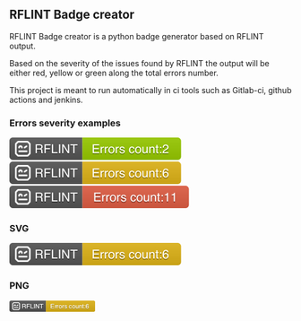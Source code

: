 ## RFLINT Badge creator

RFLINT Badge creator is a python badge generator based on RFLINT output. 

Based on the severity of the issues found by RFLINT the output will be either red, yellow or green along the total errors number.

This project is meant to run automatically in ci tools such as Gitlab-ci, github actions and jenkins.


### Errors severity examples

![Example](./examples/badge.svg)
![Example](./examples/badge2.svg)
![Example](./examples/badge3.svg)


### SVG

![Example](./examples/badge2.svg)

### PNG

![Example](./examples/badge2.png)

